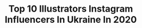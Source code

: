 ---
title: Top 10 Illustrators Instagram Influencers In Ukraine In 2020
description: >-
  Find top illustrators Instagram influencers in Ukraine in 2020. Most popular hashtags: #illustration #illustrator #artistsoninstagram #artist.
platform: Instagram
profiles:
  - username: "andrishak_art"
    fullname: >-
      Andrey Andrishak 🌟 illustrator
    location: "Ukraine"
    followers: 25641
    engagement: 1920
    commentsToLikes: 0.029810
    avatar: "https://scontent-ams4-1.cdninstagram.com/v/t51.2885-19/s320x320/64530707_2247426852001979_193373480798912512_n.jpg?_nc_ht=scontent-ams4-1.cdninstagram.com&_nc_ohc=bcQ0YCTQ6yIAX9-0KOL&oh=1e775841ccd9d5ed7e11e7cc99b8483b&oe=5EBB5619"
    verified: false
    hashtags: "#art, #plants, #inktober2019, #fanart"
  - username: "dukhovnoe_litso"
    fullname: >-
      Maria Oz
    location: "Ukraine"
    followers: 136694
    engagement: 308
    commentsToLikes: 0.032837
    avatar: "https://scontent-lhr8-1.cdninstagram.com/v/t51.2885-19/s320x320/67307363_2869310719765340_1705704785107222528_n.jpg?_nc_ht=scontent-lhr8-1.cdninstagram.com&_nc_ohc=vqrGPXsefRIAX95BqgC&oh=61b6f433288e43e108badf358ff4445d&oe=5EBA37EE"
    verified: true
    hashtags: ""
  - username: "victoria_kagalovska"
    fullname: >-
      Victoria Kagalovska
    location: "Ukraine"
    followers: 91721
    engagement: 149
    commentsToLikes: 0.038083
    avatar: "https://scontent-lhr8-1.cdninstagram.com/v/t51.2885-19/s320x320/75554036_424519711781466_807395538877022208_n.jpg?_nc_ht=scontent-lhr8-1.cdninstagram.com&_nc_ohc=yu6A1JCaXqgAX8Crbvr&oh=c7a639877776f2b3e7d918c4d156bfa4&oe=5EBA9B11"
    verified: false
    hashtags: ""
  - username: "sadova_art"
    fullname: >-
      SADOVA IRYNA ☾ ILLUSTRATOR
    location: "Ukraine"
    followers: 13334
    engagement: 434
    commentsToLikes: 0.034394
    avatar: "https://scontent-ams4-1.cdninstagram.com/v/t51.2885-19/s320x320/79776366_475246186723572_8300159049823944704_n.jpg?_nc_ht=scontent-ams4-1.cdninstagram.com&_nc_ohc=I8ho_Gm_IfkAX_WFfy4&oh=d74c9b437a56090d5ff08618aa3112bd&oe=5EB64CF0"
    verified: false
    hashtags: "#digitalillustration, #adventures, #fantasyartwork, #protea"
  - username: "nataly_owl"
    fullname: >-
      Natalia Shaloshvili
    location: "Ukraine"
    followers: 9820
    engagement: 1210
    commentsToLikes: 0.022806
    avatar: "https://instagram.fkul8-1.fna.fbcdn.net/v/t51.2885-19/s320x320/66434437_842473659466272_1290950599470219264_n.jpg?_nc_ht=instagram.fkul8-1.fna.fbcdn.net&_nc_ohc=KjpmUHPpUh8AX9l3EoP&oh=2677c9fff7e700915abe4ed94f8932e1&oe=5E9DBDDF"
    verified: false
    hashtags: "#picturebooks, #booksforkids, #etsy, #childrenspainting"
  - username: "ooh_lily"
    fullname: >-
      𝙻𝚒𝚕𝚢 ♡
    location: "Ukraine"
    followers: 26101
    engagement: 752
    commentsToLikes: 0.008721
    avatar: "https://scontent-ams4-1.cdninstagram.com/v/t51.2885-19/s320x320/79377613_458099245120894_4961673106558025728_n.jpg?_nc_ht=scontent-ams4-1.cdninstagram.com&_nc_ohc=bGsQHdZAw6AAX9ZOrgh&oh=5376015d64bc438fb2c227e8c4cd2a26&oe=5EB39A13"
    verified: false
    hashtags: "#by, #oohlily"
  - username: "oliamuza"
    fullname: >-
      muza
    location: "Ukraine"
    followers: 10544
    engagement: 831
    commentsToLikes: 0.023253
    avatar: "https://scontent-ams4-1.cdninstagram.com/v/t51.2885-19/s320x320/67763020_2384636068416749_3043866833326178304_n.jpg?_nc_ht=scontent-ams4-1.cdninstagram.com&_nc_ohc=vlOBJHL0OQcAX-tNvfq&oh=d6bce9c336c3bfe3d44a887c61de3b89&oe=5EB27398"
    verified: false
    hashtags: "#cinderella, #fairytail, #inartwetrust, #aquarelle"
  - username: "kirp2016"
    fullname: >-
      Infographic Paradise
    location: "Ukraine"
    followers: 18808
    engagement: 607
    commentsToLikes: 0.026162
    avatar: "https://scontent-amt2-1.cdninstagram.com/v/t51.2885-19/s320x320/46702579_320673175326533_4713041332443021312_n.jpg?_nc_ht=scontent-amt2-1.cdninstagram.com&_nc_ohc=w3_Y0AnluCEAX-JLiOw&oh=f00b027fbdc35458e667c45173e43dc3&oe=5EB55677"
    verified: false
    hashtags: "#behance, #abstractdesign, #draw, #illustratorsoninstagram"
  - username: "chervona_vorona_photography"
    fullname: >-
      Дарья Ворона фотограф в Киеве
    location: "Ukraine"
    followers: 59155
    engagement: 527
    commentsToLikes: 0.010355
    avatar: "https://scontent-lhr8-1.cdninstagram.com/v/t51.2885-19/s320x320/30855548_954505548059986_4298916548493443072_n.jpg?_nc_ht=scontent-lhr8-1.cdninstagram.com&_nc_ohc=CHsCp1C_sHUAX9IhA6S&oh=676f68647c124adbb19102f3d1db8e49&oe=5EBB569E"
    verified: false
    hashtags: "#endlessgallery, #fatalframes, #color, #photowall"
  - username: "tavianise"
    fullname: >-
      TaVi Anise
    location: "Ukraine"
    followers: 27114
    engagement: 369
    commentsToLikes: 0.014261
    avatar: "https://scontent-lhr8-1.cdninstagram.com/v/t51.2885-19/s320x320/12145225_1483028348668966_769971210_a.jpg?_nc_ht=scontent-lhr8-1.cdninstagram.com&_nc_ohc=Aww-P_h6bxoAX8T1imI&oh=27ab95ff2c4a6adf447f2cb280a9f5cc&oe=5EBA69B5"
    verified: false
    hashtags: "#gipsy, #vintageclothing, #lookoftheday, #vintageglamour"
---